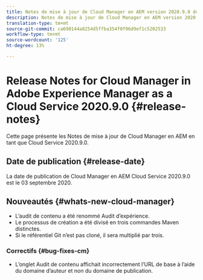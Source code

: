 ```yaml
---
title: Notes de mise à jour de Cloud Manager en AEM version 2020.9.0 du Cloud Service
description: Notes de mise à jour de Cloud Manager en AEM version 2020.9.0 du Cloud Service
translation-type: tm+mt
source-git-commit: ca690144a8254d5ffba354f0f96d9ef1c5202533
workflow-type: tm+mt
source-wordcount: '125'
ht-degree: 13%

---
```



# Release Notes for Cloud Manager in Adobe Experience Manager as a Cloud Service 2020.9.0 {#release-notes}

Cette page présente les Notes de mise à jour de Cloud Manager en AEM en tant que Cloud Service 2020.9.0.

## Date de publication {#release-date}

La date de publication de Cloud Manager en AEM Cloud Service 2020.9.0 est le 03 septembre 2020.

## Nouveautés {#whats-new-cloud-manager}

* L’audit de contenu a été renommé Audit d’expérience.
* Le processus de création a été divisé en trois commandes Maven distinctes.
* Si le référentiel Git n’est pas cloné, il sera multiplié par trois.

### Correctifs {#bug-fixes-cm}

* L’onglet Audit de contenu affichait incorrectement l’URL de base à l’aide du domaine d’auteur et non du domaine de publication.